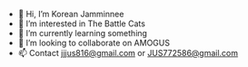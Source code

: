 - 👋 Hi, I’m Korean Jamminnee
- 👀 I’m interested in The Battle Cats
- 🌱 I’m currently learning something
- 💞️ I’m looking to collaborate on AMOGUS
- 📫 Contact jjjus816@gmail.com or JUS772586@gmail.com

<!---
Jamminyee1212/Jamminyee1212 is a ✨ special ✨ repository because its `README.md` (this file) appears on your GitHub profile.
You can click the Preview link to take a look at your changes.
--->
